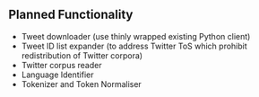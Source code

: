 ## Planned Functionality

* Tweet downloader (use thinly wrapped existing Python client)
* Tweet ID list expander (to address Twitter ToS which prohibit redistribution of Twitter corpora)
* Twitter corpus reader
* Language Identifier
* Tokenizer and Token Normaliser


